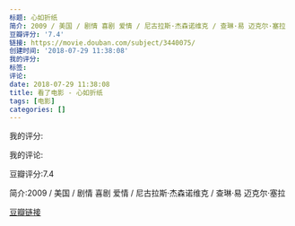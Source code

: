 ```yaml
---
标题: 心如折纸
简介: 2009 / 美国 / 剧情 喜剧 爱情 / 尼古拉斯·杰森诺维克 / 查琳·易 迈克尔·塞拉
豆瓣评分: '7.4'
链接: https://movie.douban.com/subject/3440075/
创建时间: '2018-07-29 11:38:08'
我的评分:
标签:
评论:
date: 2018-07-29 11:38:08
title: 看了电影 - 心如折纸
tags: [电影]
categories: []
---
```


我的评分:

我的评论:

豆瓣评分:7.4

简介:2009 / 美国 / 剧情 喜剧 爱情 / 尼古拉斯·杰森诺维克 / 查琳·易 迈克尔·塞拉

[豆瓣链接](https://movie.douban.com/subject/3440075/)

